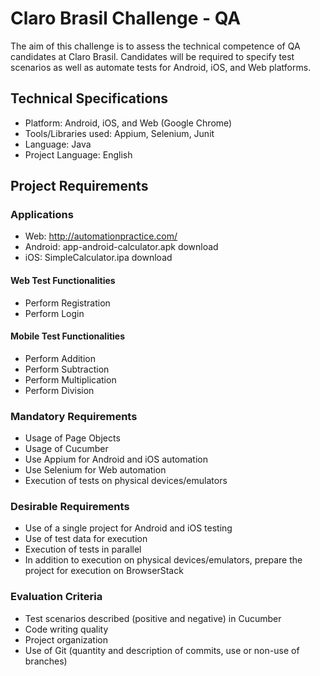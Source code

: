 # Claro Brasil Challenge - QA
The aim of this challenge is to assess the technical competence of QA candidates at Claro Brasil. Candidates will be required to specify test scenarios as well as automate tests for Android, iOS, and Web platforms.

## Technical Specifications
- Platform: Android, iOS, and Web (Google Chrome)
- Tools/Libraries used: Appium, Selenium, Junit
- Language: Java
- Project Language: English

## Project Requirements
### Applications
- Web: http://automationpractice.com/
- Android: app-android-calculator.apk download
- iOS: SimpleCalculator.ipa download

#### Web Test Functionalities
- Perform Registration
- Perform Login

#### Mobile Test Functionalities
- Perform Addition
- Perform Subtraction
- Perform Multiplication
- Perform Division

### Mandatory Requirements
- Usage of Page Objects
- Usage of Cucumber
- Use Appium for Android and iOS automation
- Use Selenium for Web automation
- Execution of tests on physical devices/emulators
  
### Desirable Requirements
- Use of a single project for Android and iOS testing
- Use of test data for execution
- Execution of tests in parallel
- In addition to execution on physical devices/emulators, prepare the project for execution on BrowserStack
### Evaluation Criteria
- Test scenarios described (positive and negative) in Cucumber
- Code writing quality
- Project organization
- Use of Git (quantity and description of commits, use or non-use of branches)
